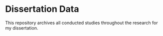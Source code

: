 # Dissertation Data

This repository archives all conducted studies throughout the research for my dissertation.